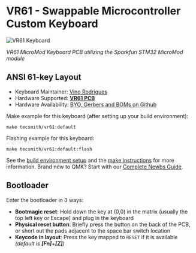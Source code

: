# VR61 - Swappable Microcontroller Custom Keyboard

![VR61 Keyboard](https://i.imgur.com/MdLKkiIh.png)

*VR61 MicroMod Keyboard PCB utilizing the Sparkfun STM32 MicroMod module*

## ANSI 61-key Layout

* Keyboard Maintainer: [Vino Rodrigues](https://github.com/vinorodrigues)
* Hardware Supported: [**VR61 PCB**](https://github.com/Tecsmith/vr61-keyboard-pcb)
* Hardware Availability: [BYO, Gerbers and BOMs on Github](https://github.com/Tecsmith/vr61-keyboard-pcb)

Make example for this keyboard (after setting up your build environment):

    make tecsmith/vr61:default

Flashing example for this keyboard:

    make tecsmith/vr61:default:flash

See the [build environment setup](https://docs.qmk.fm/#/getting_started_build_tools) and the [make instructions](https://docs.qmk.fm/#/getting_started_make_guide) for more information. Brand new to QMK? Start with our [Complete Newbs Guide](https://docs.qmk.fm/#/newbs).

## Bootloader

Enter the bootloader in 3 ways:

* **Bootmagic reset**: Hold down the key at (0,0) in the matrix (usually the top left key or Escape) and plug in the keyboard
* **Physical reset button**: Briefly press the button on the back of the PCB, or short out the pads adjacent to the space bar switch location
* **Keycode in layout**: Press the key mapped to `RESET` if it is available *(default is **[Fn]**+**[Z]**)*
